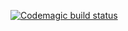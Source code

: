 [![Codemagic build status](https://api.codemagic.io/apps/625a2b1adfd8adf33e5dfd42/release-workflow/status_badge.svg)](https://codemagic.io/apps/25a2b1adfd8adf33e5dfd42/release-workflow/latest_build)
